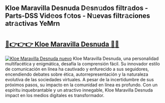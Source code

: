 ## Kloe Maravilla Desnuda D𝚎sn𝚞dos filtr𝚊dos - Parts-DSS Vid𝚎os f𝚘tos - N𝚞evas filtr𝚊ciones atr𝚊ctivas YeMrn

# <h2><a href="http://mb6237.tromn.icu/?c=Kloe+Maravilla+Desnuda">🔗👉👉👉 Kloe Maravilla Desnuda 🔗🔗</a></h2>

[![Kloe Maravilla Desnuda nuevo](https://i.imgur.com/pEAQMta.gif)](http://mb6237.tromn.icu/?c=Kloe+Maravilla+Desnuda)
Kloe Maravilla Desnuda, una personalidad multifacética y enigmática, desafía la comprensión fácil. Su innovador estilo de comunicación en línea ha cautivado y enfurecido a sus seguidores, encendiendo debates sobre ética, autorrepresentación y la naturaleza evolutiva de las sociedades virtuales. A pesar de la incertidumbre de sus próximos pasos, su impacto en la comunidad en línea es profundo. Con un espíritu inquebrantable y un atractivo innegable, Kloe Maravilla Desnuda impact en los medios digitales es transformador.
